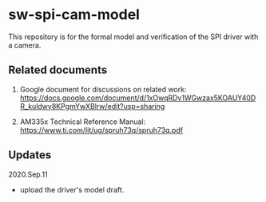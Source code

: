 # sw-spi-cam-model

This repository is for the formal model and verification of the SPI driver with a camera.

## Related documents
1. Google document for discussions on related work: https://docs.google.com/document/d/1xOwqRDv1WGwzax5KOAUY40DR_kuldwy8KPgmYwXBlrw/edit?usp=sharing

2. AM335x Technical Reference Manual: https://www.ti.com/lit/ug/spruh73q/spruh73q.pdf

## Updates
2020.Sep.11

- upload the driver's model draft.
